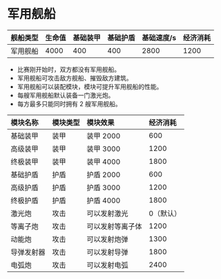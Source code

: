 # 军用舰船

| 舰船类型 | 生命值 | 基础装甲 | 基础护盾 | 基础速度/s | 经济消耗 |
| :------- | :----- | :------- | :------- | :--------- | :------- |
| 军用舰船 | 4000   | 400      | 400      | 2800       | 1200     |

- 比赛刚开始时，双方都没有军用舰船。
- 军用舰船可攻击敌方舰船、摧毁敌方建筑。
- 军用舰船可以装配模块，模块可提升军用舰船的性能。
- 每艘军用舰船默认装备一门激光炮。
- 每方最多只能同时拥有 2 艘军用舰船。

| 模块名称   | 模块类型 | 模块效果         | 经济消耗  |
| :--------- | :------- | :--------------- | :-------- |
| 基础装甲   | 装甲     | 装甲 2000        | 600       |
| 高级装甲   | 装甲     | 装甲 3000        | 1200      |
| 终极装甲   | 装甲     | 装甲 4000        | 1800      |
| 基础护盾   | 护盾     | 护盾 2000        | 600       |
| 高级护盾   | 护盾     | 护盾 3000        | 1200      |
| 终极护盾   | 护盾     | 护盾 4000        | 1800      |
| 激光炮     | 攻击     | 可以发射激光     | 0（默认） |
| 等离子炮   | 攻击     | 可以发射等离子体 | 1200      |
| 动能炮     | 攻击     | 可以发射炮弹     | 1300      |
| 导弹发射器 | 攻击     | 可以发射导弹     | 1800      |
| 电弧炮     | 攻击     | 可以发射电弧     | 2400      |